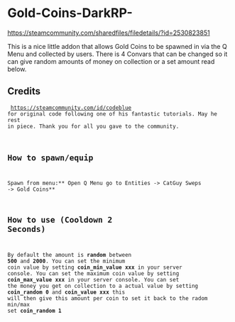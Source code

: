 # Gold-Coins-DarkRP-
https://steamcommunity.com/sharedfiles/filedetails/?id=2530823851

This is a nice little addon that allows Gold Coins to be spawned in via the Q Menu and collected by users. There is 4 Convars that can be changed so it can give random amounts of money on collection or a set amount read below.

## Credits
**<CODE BLUE>** https://steamcommunity.com/id/codeblue for original code following one of his fantastic tutorials. May he rest in piece. Thank you for all you gave to the community.

## How to spawn/equip
Spawn from menu:** Open Q Menu go to Entities -> CatGuy Sweps -> Gold Coins**

## How to use (Cooldown 2 Seconds)
By default the amount is **random** between **500** and **2000**.
You can set the minimum coin value by setting **coin_min_value xxx** in your server console.
You can set the maximum coin value by setting **coin_max_value xxx** in your server console.
You can set the money you get on collection to a actual value by setting **coin_random 0** and **coin_value xxx** this will then give this amount per coin to set it back to the radom min/max set **coin_random 1**
